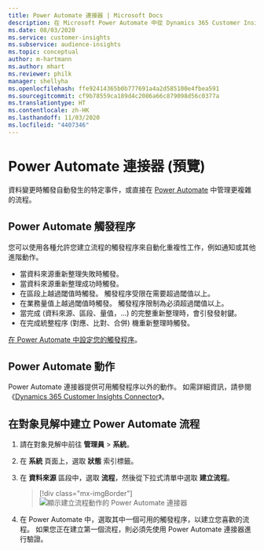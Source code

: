 ```yaml
---
title: Power Automate 連接器 | Microsoft Docs
description: 在 Microsoft Power Automate 中從 Dynamics 365 Customer Insights 建立流程。
ms.date: 08/03/2020
ms.service: customer-insights
ms.subservice: audience-insights
ms.topic: conceptual
author: m-hartmann
ms.author: mhart
ms.reviewer: philk
manager: shellyha
ms.openlocfilehash: ffe92414365b0b777691a4a2d585100e4fbea591
ms.sourcegitcommit: cf9b78559ca189d4c2086a66c879098d56c0377a
ms.translationtype: HT
ms.contentlocale: zh-HK
ms.lasthandoff: 11/03/2020
ms.locfileid: "4407346"
---
```

# <a name="power-automate-connector-preview"></a>Power Automate 連接器 (預覽)

資料變更時觸發自動發生的特定事件，或直接在 [Power Automate](https://flow.microsoft.com/) 中管理更複雜的流程。

## <a name="power-automate-triggers"></a>Power Automate 觸發程序

您可以使用各種允許您建立流程的觸發程序來自動化重複性工作，例如通知或其他進階動作。 

- 當資料來源重新整理失敗時觸發。 
- 當資料來源重新整理成功時觸發。
- 在區段上越過閾值時觸發。 觸發程序受限在需要超過閾值以上。
- 在業務量值上越過閾值時觸發。 觸發程序限制為必須超過閾值以上。
- 當完成 (資料來源、區段、量值，...) 的完整重新整理時，會引發發射鍵。
- 在完成統整程序 (對應、比對、合併) 機重新整理時觸發。

[在 Power Automate 中設定您的觸發程序](https://flow.microsoft.com/connectors/shared_customerinsights/dynamics-365-customer-insights-connector/)。

## <a name="power-automate-actions"></a>Power Automate 動作
Power Automate 連接器提供可用觸發程序以外的動作。 如需詳細資訊，請參閱《[Dynamics 365 Customer Insights Connector](https://docs.microsoft.com/connectors/customerinsights/)》。

## <a name="create-a-power-automate-flow-in-audience-insights"></a>在對象見解中建立 Power Automate 流程

1. 請在對象見解中前往 **管理員** > **系統**。

1. 在 **系統** 頁面上，選取 **狀態** 索引標籤。

1. 在 **資料來源** 區段中，選取 **流程**，然後從下拉式清單中選取 **建立流程**。
   > [!div class="mx-imgBorder"]
   > ![顯示建立流程動作的 Power Automate 連接器](media/power-automate-connector-create-flow.png "顯示建立流程動作的 Power Automate 連接器")

1. 在 Power Automate 中，選取其中一個可用的觸發程序，以建立您喜歡的流程。 如果您正在建立第一個流程，則必須先使用 Power Automate 連接器進行驗證。
